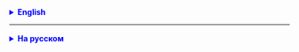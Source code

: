 <details style="margin-top: 16px">
  <summary style="cursor: pointer; color: blue;"><b>English</b></summary>



</details>

<hr>

<details style="margin-top: 16px">
  <summary style="cursor: pointer; color: blue;"><b>На русском</b></summary>

## Wrapper

У примитивных типов есть объекты-аналоги - так называемые "классы оболочки", или "wrapper" (с англ. "обертка,
упаковка"):

| Primitive Data Types | Wrapper Classes |
|----------------------|-----------------|
| int                  | Integer         |
| short                | Short           |
| long                 | Long            |
| byte                 | Byte            |
| float                | Float           |
| double               | Double          |
| char                 | Character       |
| boolean              | Boolean         |

Класс называется "оболочкой" потому, что он, по сути, копирует то, что уже существует, но добавляет новые возможности
для работы с привычными типами.

Объекты классов оболочкой создаются так же, как и любые другие:

````
public static void main(String[] args) {

   Integer i = new Integer(682);

   Double d = new Double(2.33);

   Boolean b = new Boolean(false);
}
````

### Зачем они нужны?

Примитивы и их аналоги, классы оболочки, существуют параллельно, потому что у каждого есть преимущества.

- Например, обычный int занимает меньше места, и если нет необходимости проводить над ним особые операции

- с помощью класса-оболочки Integer можно выполнять специальные операции - например, перевести текст в
  число (с помощью метода .parseInt() для Integer-а ). Если попробовать сделать это с помощью кода самому придется
  изрядно повозиться.

Примитивные типы потому и называют примитивными, потому что они лишены многих “тяжеловесных” особенностей объектов. Да,
у объекта есть много удобных методов, но ведь они не всегда нужны.

### Autoboxing/Autounboxing

Одной из особенностей примитивов и их классов-оберток в Java является автоупаковка/автораспаковка (
Autoboxing/Autounboxing)

Переменной класса-обертки можно присваивать значение примитивного типа. Этот процесс называется автоупаковкой (
autoboxing).

Точно так же переменной примитивного типа можно присваивать объект класса-обертки. Этот процесс называется
автораспаковкой (autounboxing).

````java
public class Main {
    public static void main(String[] args) {
        int x = 7;
        Integer y = 111;
        x = y; // автораспаковка
        y = x * 123; // автоупаковка
    }
}
````

### Методы классов оболочек

#### Методы valueOf()

Иногда в объекте типа String содержится число, и Вам нужно с ним работать дальше
Метод valueOf() предоставляет второй способ создания объектов оболочек. Метод перегруженный, для каждого класса
существует два варианта - один принимает на вход значение соответствующего типа, а второй - значение типа String. Так же
как и с конструкторами, передаваемая строка должна содержать числовое значение. Исключение составляет опять же класс
Character - в нем объявлен только один метод, принимающий на вход значение char.

И в целочисленные классы Byte, Short, Integer, Long добавлен еще один метод, в который можно передать строку, содержащую
число в любой системе исчисления. Вторым параметром вы указываете саму систему исчисления.

````java
public class WrapperValueOf {
    public static void main(String[] args) {
        Integer integer1 = Integer.valueOf("6");
        Integer integer2 = Integer.valueOf(6);


        System.out.println(integer1);
        System.out.println(integer2);
    }
}
````

#### Методы parseXxx()

В каждом классе оболочке содержатся методы, позволяющие преобразовывать строку в соответствующее примитивное значение. В
классе Double - это метод parseDouble(), в классе Long - parseLong() и так далее. Разница с методом valueOf() состоит в
том, что метод valueOf() возвращает объект, а parseXxx() - примитивное значение.

Также в целочисленные классы Byte, Short, Integer, Long добавлен метод, в который можно передать строку, содержащую
число в любой системе исчисления. Вторым параметром вы указываете саму систему исчисления. Следующий пример показывает
использование метода parseLong():

````java

public class WrapperDemo3 {
    public static void main(String[] args) {
        Long long1 = Long.valueOf("45");
        long long2 = Long.parseLong("67");

        System.out.println("long1 = " + long1);
        System.out.println("long2 = " + long2);
    }
}
````

#### Методы toString()

Все типы оболочки переопределяют toString(). Этот метод возвращает читабельную для человека форму значения,
содержащегося в оболочке. Это позволяет выводить значение, передавая объект оболочки типа методу println():

````
Double double1 = Double.valueOf("4.6");
System.out.println(double1);
````

Также все числовые оболочки типов предоставляют статический метод toString(), на вход которого передается примитивное
значение. Метод возвращает значение String:

````
String string1 = Double.toString(3.14);
````

Integer и Long предоставляют третий вариант toString() метода, позволяющий представить число в любой системе исчисления.
Он статический, первый аргумент – примитивный тип, второй - основание системы счисления:

````
String string2 = Long.toString(254, 16); // string2 = "fe"
````

#### Методы toHexString(), toOctalString(), toBinaryString()

Integer и Long позволяют преобразовывать числа из десятичной системы исчисления к шестнадцатеричной, восьмеричной и
двоичной системе. Например:

````java

public class WrapperToXString {
    public static void main(String[] args) {
        String string1 = Integer.toHexString(254);
        System.out.println("254 в 16-ой системе = " + string1);

        String string2 = Long.toOctalString(254);
        System.out.println("254 в  8-ой системе = " + string2);

        String string3 = Long.toBinaryString(254);
        System.out.println("254 в  2-ой системе = " + string3);
    }
}
````

В классы Double и Float добавлен только метод toHexString().

#### Методы isNaN() и isInfinite() в классах Double и Float

#### `isNaN()`

Метод `isNaN()` используется для определения, является ли значение объекта `Double` или `Float` "Not-a-Number" (NaN). В
математических операциях и вычислениях "Not-a-Number" (NaN) является символом, который не соответствует ни одному числу
с плавающей запятой.

##### Примеры, когда может возникнуть NaN:

- Деление 0.0 на 0.0
- Квадратный корень из отрицательного числа
- Преобразование бесконечности в целое число

```java
        double x=Math.sqrt(-10);
        boolean checkNaN=Double.isNaN(x);  // checkNaN будет true
```

или

```java
        Double xObj=new Double(Math.sqrt(-10));
        boolean checkNaN=xObj.isNaN();  // checkNaN будет true
```

#### `isInfinite()`

Метод `isInfinite()` проверяет, является ли значение объекта `Double` или `Float` бесконечным. В контексте чисел с
плавающей точкой бесконечность представляется значениями `Infinity` и `-Infinity`, которые являются результатом
операций, таких как деление положительного числа на ноль.

##### Примеры, когда может возникнуть бесконечность:

- Деление положительного числа на 0.0
- Умножение бесконечности на положительное число

```
        double y = 1.0/0.0;
        boolean checkInfinite = Double.isInfinite(y);  // checkInfinite будет true
```

или

```
        Double yObj = new Double(1.0/0.0);
        boolean checkInfinite = yObj.isInfinite();  // checkInfinite будет true
```

**Что такое NaN (Not-a-Number)?**

NaN - это особый случай числа с плавающей точкой, который означает, что математической операции не удалось вернуть
нормальное и понятное число. Это может случиться, например, когда вы пытаетесь разделить 0 на 0 или извлечь квадратный
корень из отрицательного числа. В таких случаях результат не определен в математическом смысле, и Java возвращает NaN.

**Что такое бесконечность (Infinity)?**

Когда вы делите положительное число на ноль, математически результат стремится к бесконечности. В Java это состояние
представляется как Infinity или -Infinity (если число отрицательное).

### Пример приведения типов

````
        Integer iOb = new Integer(1000);
        
        System.out.println(iOb.byteValue());    // byte
        System.out.println(iOb.shortValue());   // short
        System.out.println(iOb.intValue());     // int
        System.out.println(iOb.longValue());    // long
        System.out.println(iOb.floatValue());   // float
        System.out.println(iOb.doubleValue());  //double
````

#### Статические константы классов оболочек

Каждый класс оболочка содержит статические константы, содержащие максимальное и минимальное значения для данного типа.

Например, в классе Integer есть константы Integer.MIN_VALUE – минимальное int значение и Integer.MAX_VALUE –
максимальное int значение.

### Класс `String` в Java

Строки в Java представлены классом `String`. Этот класс предоставляет множество методов для различных операций со
строками.

#### Создание строк

Строки можно создавать разными способами:

```java
String str1="Привет, мир!";
        String str2=new String("Привет, мир!");
```

#### Основные методы

- **`length()`**: Возвращает длину строки.

   ```java
   int len = str1.length();  // 12
   ```

- **`charAt(int index)`**: Возвращает символ строки по указанному индексу.

   ```java
   char ch = str1.charAt(0);  // 'П'
   ```

- **`substring(int beginIndex, int endIndex)`**: Возвращает подстроку, начиная с `beginIndex` и
  заканчивая `endIndex - 1`.

   ```java
   String sub = str1.substring(0, 6);  // "Привет"
   ```

- **`concat(String str)`**: Конкатенация (склеивание) строк.

   ```java
   String newStr = str1.concat(" Как дела?");  // "Привет, мир! Как дела?"
   ```

- **`indexOf(String str)`** и **`lastIndexOf(String str)`**: Возвращает индекс первого и последнего вхождения подстроки
  в строке соответственно.

   ```java
   int first = str1.indexOf('м');  // 8
   int last = str1.lastIndexOf('т');  // 5
   ```

- **`replace(char oldChar, char newChar)`**: Заменяет все вхождения символа `oldChar` на `newChar`.

   ```java
   String replaced = str1.replace(' ', '_');  // "Привет,_мир!"
   ```

- **`toLowerCase()`** и **`toUpperCase()`**: Возвращает новую строку, где все символы преобразованы к нижнему или
  верхнему регистру.

   ```java
   String lower = str1.toLowerCase();  // "привет, мир!"
   String upper = str1.toUpperCase();  // "ПРИВЕТ, МИР!"
   ```

- **`trim()`**: Удаляет пробелы в начале и в конце строки.

   ```java
   String trimmed = "  Привет, мир!  ".trim();  // "Привет, мир!"
   ```


- **`split(String regex)`**: Разбивает строку на массив подстрок, используя регулярное выражение.

    ```java
    String[] words = str1.split(" ");  // ["Привет,", "мир!"]
    ```

Это лишь некоторые из многочисленных методов, предоставляемых классом `String`. С их помощью можно эффективно
манипулировать строками и производить различные операции.


[//]: # (### Задачи)

[//]: # ()

[//]: # (### Задача 1: Переворот строки)

[//]: # ()

[//]: # (Напишите программу, которая переворачивает строку, используя массив символов.)

[//]: # ()

[//]: # (### Задача 2: Подсчет количества букв в строке)

[//]: # ()

[//]: # (Напишите метод, который подсчитывает количество гласных и согласных букв в строке.)

[//]: # ()

[//]: # ()

[//]: # (### Задача 3: Удаление пробелов)

[//]: # ()

[//]: # (Напишите метод, который удаляет все пробелы из строки.)

[//]: # ()

[//]: # ()

[//]: # (### Задача 4: Поиск подстроки)

[//]: # ()

[//]: # (Напишите метод, который ищет в строке первое вхождение заданной подстроки и возвращает её индекс.)

[//]: # ()

[//]: # ()

[//]: # (### Задача 5: Замена символов)

[//]: # ()

[//]: # (Напишите метод, который заменяет все вхождения одного символа на другой в заданной строке.)


</details>
